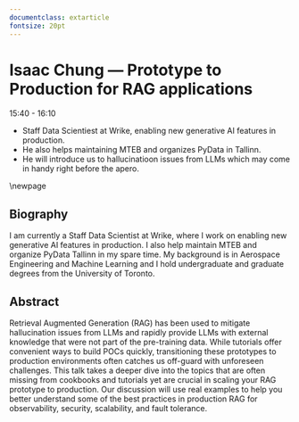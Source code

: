 ```yaml
---
documentclass: extarticle
fontsize: 20pt
---
```


# Isaac Chung — Prototype to Production for RAG applications

15:40 - 16:10

 * Staff Data Scientiest at Wrike, enabling new generative AI features in
   production.
 * He also helps maintaining MTEB and organizes PyData in Tallinn.
 * He will introduce us to hallucinatioon issues from LLMs which may come in
   handy right before the apero.

\newpage

## Biography

I am currently a Staff Data Scientist at Wrike, where I work on enabling new generative AI features in production. I also help maintain MTEB and organize PyData Tallinn in my spare time. My background is in Aerospace Engineering and Machine Learning and I hold undergraduate and graduate degrees from the University of Toronto.

## Abstract

Retrieval Augmented Generation (RAG) has been used to mitigate hallucination issues from LLMs and rapidly provide LLMs with external knowledge that were not part of the pre-training data. While tutorials offer convenient ways to build POCs quickly, transitioning these prototypes to production environments often catches us off-guard with unforeseen challenges. This talk takes a deeper dive into the topics that are often missing from cookbooks and tutorials yet are crucial in scaling your RAG prototype to production. Our discussion will use real examples to help you better understand some of the best practices in production RAG for observability, security, scalability, and fault tolerance.
